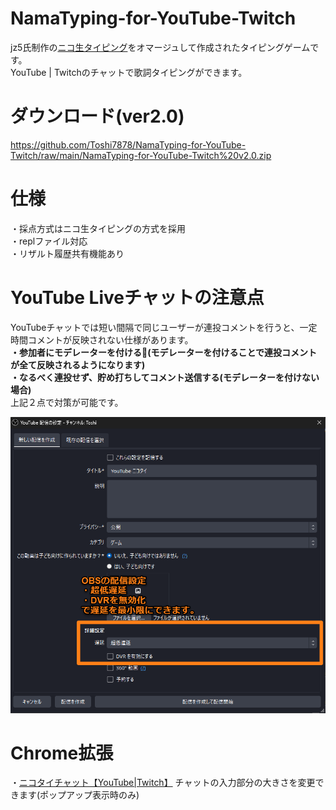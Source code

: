 
# NamaTyping-for-YouTube-Twitch

jz5氏制作の<a href="https://github.com/jz5/namatyping">ニコ生タイピング</a>をオマージュして作成されたタイピングゲームです。<br>
YouTube | Twitchのチャットで歌詞タイピングができます。

# ダウンロード(ver2.0)
https://github.com/Toshi7878/NamaTyping-for-YouTube-Twitch/raw/main/NamaTyping-for-YouTube-Twitch%20v2.0.zip

# 仕様
・採点方式はニコ生タイピングの方式を採用<br>
・replファイル対応<br>
・リザルト履歴共有機能あり

# YouTube Liveチャットの注意点
YouTubeチャットでは短い間隔で同じユーザーが連投コメントを行うと、一定時間コメントが反映されない仕様があります。<br>
<strong>・参加者にモデレーターを付ける🔧(モデレーターを付けることで連投コメントが全て反映されるようになります)<br>
・なるべく連投せず、貯め打ちしてコメント送信する(モデレーターを付けない場合)</strong><br>
上記２点で対策が可能です。


<img src="https://github.com/Toshi7878/NamaTyping-for-YouTube-Twitch/blob/main/pic/readme1.png">


# Chrome拡張
・<a href="https://chromewebstore.google.com/detail/%E3%83%8B%E3%82%B3%E3%82%BF%E3%82%A4%E3%83%81%E3%83%A3%E3%83%83%E3%83%88%E3%80%90youtubetwitch%E3%80%91/bidpkflopdgbedmffpdipndddiceklje?hl=ja&authuser=0">ニコタイチャット【YouTube|Twitch】</a>
チャットの入力部分の大きさを変更できます(ポップアップ表示時のみ)